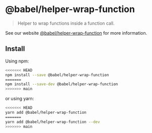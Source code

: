 # @babel/helper-wrap-function

> Helper to wrap functions inside a function call.

See our website [@babel/helper-wrap-function](https://babeljs.io/docs/en/babel-helper-wrap-function) for more information.

## Install

Using npm:

```sh
<<<<<<< HEAD
npm install --save @babel/helper-wrap-function
=======
npm install --save-dev @babel/helper-wrap-function
>>>>>>> main
```

or using yarn:

```sh
<<<<<<< HEAD
yarn add @babel/helper-wrap-function
=======
yarn add @babel/helper-wrap-function --dev
>>>>>>> main
```
